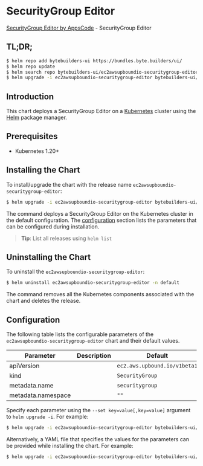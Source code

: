 # SecurityGroup Editor

[SecurityGroup Editor by AppsCode](https://byte.builders) - SecurityGroup Editor

## TL;DR;

```bash
$ helm repo add bytebuilders-ui https://bundles.byte.builders/ui/
$ helm repo update
$ helm search repo bytebuilders-ui/ec2awsupboundio-securitygroup-editor --version=v0.4.18
$ helm upgrade -i ec2awsupboundio-securitygroup-editor bytebuilders-ui/ec2awsupboundio-securitygroup-editor -n default --create-namespace --version=v0.4.18
```

## Introduction

This chart deploys a SecurityGroup Editor on a [Kubernetes](http://kubernetes.io) cluster using the [Helm](https://helm.sh) package manager.

## Prerequisites

- Kubernetes 1.20+

## Installing the Chart

To install/upgrade the chart with the release name `ec2awsupboundio-securitygroup-editor`:

```bash
$ helm upgrade -i ec2awsupboundio-securitygroup-editor bytebuilders-ui/ec2awsupboundio-securitygroup-editor -n default --create-namespace --version=v0.4.18
```

The command deploys a SecurityGroup Editor on the Kubernetes cluster in the default configuration. The [configuration](#configuration) section lists the parameters that can be configured during installation.

> **Tip**: List all releases using `helm list`

## Uninstalling the Chart

To uninstall the `ec2awsupboundio-securitygroup-editor`:

```bash
$ helm uninstall ec2awsupboundio-securitygroup-editor -n default
```

The command removes all the Kubernetes components associated with the chart and deletes the release.

## Configuration

The following table lists the configurable parameters of the `ec2awsupboundio-securitygroup-editor` chart and their default values.

|     Parameter      | Description |                 Default                 |
|--------------------|-------------|-----------------------------------------|
| apiVersion         |             | <code>ec2.aws.upbound.io/v1beta1</code> |
| kind               |             | <code>SecurityGroup</code>              |
| metadata.name      |             | <code>securitygroup</code>              |
| metadata.namespace |             | <code>""</code>                         |


Specify each parameter using the `--set key=value[,key=value]` argument to `helm upgrade -i`. For example:

```bash
$ helm upgrade -i ec2awsupboundio-securitygroup-editor bytebuilders-ui/ec2awsupboundio-securitygroup-editor -n default --create-namespace --version=v0.4.18 --set apiVersion=ec2.aws.upbound.io/v1beta1
```

Alternatively, a YAML file that specifies the values for the parameters can be provided while
installing the chart. For example:

```bash
$ helm upgrade -i ec2awsupboundio-securitygroup-editor bytebuilders-ui/ec2awsupboundio-securitygroup-editor -n default --create-namespace --version=v0.4.18 --values values.yaml
```
